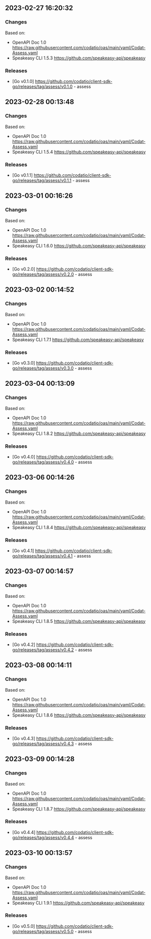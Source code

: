 

## 2023-02-27 16:20:32
### Changes
Based on:
- OpenAPI Doc 1.0 https://raw.githubusercontent.com/codatio/oas/main/yaml/Codat-Assess.yaml
- Speakeasy CLI 1.5.3 https://github.com/speakeasy-api/speakeasy
### Releases
- [Go v0.1.0] https://github.com/codatio/client-sdk-go/releases/tag/assess/v0.1.0 - assess

## 2023-02-28 00:13:48
### Changes
Based on:
- OpenAPI Doc 1.0 https://raw.githubusercontent.com/codatio/oas/main/yaml/Codat-Assess.yaml
- Speakeasy CLI 1.5.4 https://github.com/speakeasy-api/speakeasy
### Releases
- [Go v0.1.1] https://github.com/codatio/client-sdk-go/releases/tag/assess/v0.1.1 - assess

## 2023-03-01 00:16:26
### Changes
Based on:
- OpenAPI Doc 1.0 https://raw.githubusercontent.com/codatio/oas/main/yaml/Codat-Assess.yaml
- Speakeasy CLI 1.6.0 https://github.com/speakeasy-api/speakeasy
### Releases
- [Go v0.2.0] https://github.com/codatio/client-sdk-go/releases/tag/assess/v0.2.0 - assess

## 2023-03-02 00:14:52
### Changes
Based on:
- OpenAPI Doc 1.0 https://raw.githubusercontent.com/codatio/oas/main/yaml/Codat-Assess.yaml
- Speakeasy CLI 1.7.1 https://github.com/speakeasy-api/speakeasy
### Releases
- [Go v0.3.0] https://github.com/codatio/client-sdk-go/releases/tag/assess/v0.3.0 - assess

## 2023-03-04 00:13:09
### Changes
Based on:
- OpenAPI Doc 1.0 https://raw.githubusercontent.com/codatio/oas/main/yaml/Codat-Assess.yaml
- Speakeasy CLI 1.8.2 https://github.com/speakeasy-api/speakeasy
### Releases
- [Go v0.4.0] https://github.com/codatio/client-sdk-go/releases/tag/assess/v0.4.0 - assess

## 2023-03-06 00:14:26
### Changes
Based on:
- OpenAPI Doc 1.0 https://raw.githubusercontent.com/codatio/oas/main/yaml/Codat-Assess.yaml
- Speakeasy CLI 1.8.4 https://github.com/speakeasy-api/speakeasy
### Releases
- [Go v0.4.1] https://github.com/codatio/client-sdk-go/releases/tag/assess/v0.4.1 - assess

## 2023-03-07 00:14:57
### Changes
Based on:
- OpenAPI Doc 1.0 https://raw.githubusercontent.com/codatio/oas/main/yaml/Codat-Assess.yaml
- Speakeasy CLI 1.8.5 https://github.com/speakeasy-api/speakeasy
### Releases
- [Go v0.4.2] https://github.com/codatio/client-sdk-go/releases/tag/assess/v0.4.2 - assess

## 2023-03-08 00:14:11
### Changes
Based on:
- OpenAPI Doc 1.0 https://raw.githubusercontent.com/codatio/oas/main/yaml/Codat-Assess.yaml
- Speakeasy CLI 1.8.6 https://github.com/speakeasy-api/speakeasy
### Releases
- [Go v0.4.3] https://github.com/codatio/client-sdk-go/releases/tag/assess/v0.4.3 - assess

## 2023-03-09 00:14:28
### Changes
Based on:
- OpenAPI Doc 1.0 https://raw.githubusercontent.com/codatio/oas/main/yaml/Codat-Assess.yaml
- Speakeasy CLI 1.8.7 https://github.com/speakeasy-api/speakeasy
### Releases
- [Go v0.4.4] https://github.com/codatio/client-sdk-go/releases/tag/assess/v0.4.4 - assess

## 2023-03-10 00:13:57
### Changes
Based on:
- OpenAPI Doc 1.0 https://raw.githubusercontent.com/codatio/oas/main/yaml/Codat-Assess.yaml
- Speakeasy CLI 1.9.1 https://github.com/speakeasy-api/speakeasy
### Releases
- [Go v0.5.0] https://github.com/codatio/client-sdk-go/releases/tag/assess/v0.5.0 - assess